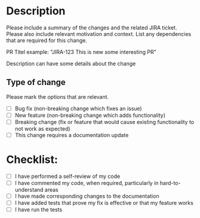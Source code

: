# Description

Please include a summary of the changes and the related JIRA ticket. Please also include relevant motivation and context. List any dependencies that are required for this change.

PR Titel example: "JIRA-123 This is new some interesting PR"

Description can have some details about the change

## Type of change

Please mark the options that are relevant.

- [ ] Bug fix (non-breaking change which fixes an issue)
- [ ] New feature (non-breaking change which adds functionality)
- [ ] Breaking change (fix or feature that would cause existing functionality to not work as expected)
- [ ] This change requires a documentation update

# Checklist:

- [ ] I have performed a self-review of my code
- [ ] I have commented my code, when required, particularly in hard-to-understand areas
- [ ] I have made corresponding changes to the documentation
- [ ] I have added tests that prove my fix is effective or that my feature works
- [ ] I have run the tests